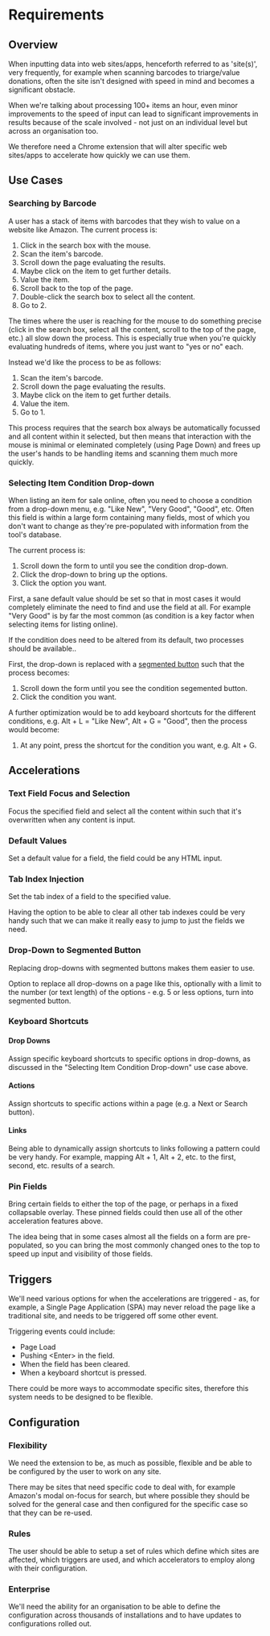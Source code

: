 Requirements
============

## Overview

When inputting data into web sites/apps, henceforth referred to as 'site(s)', very frequently, for example when scanning barcodes to triarge/value donations, often the site isn't designed with speed in mind and becomes a significant obstacle.

When we're talking about processing 100+ items an hour, even minor improvements to the speed of input can lead to significant improvements in results because of the scale involved - not just on an individual level but across an organisation too.

We therefore need a Chrome extension that will alter specific web sites/apps to accelerate how quickly we can use them.

## Use Cases

### Searching by Barcode

A user has a stack of items with barcodes that they wish to value on a website like Amazon.  The current process is:

1. Click in the search box with the mouse.
1. Scan the item's barcode.
1. Scroll down the page evaluating the results.
1. Maybe click on the item to get further details.
1. Value the item.
1. Scroll back to the top of the page.
1. Double-click the search box to select all the content.
1. Go to 2.

The times where the user is reaching for the mouse to do something precise (click in the search box, select all the content, scroll to the top of the page, etc.) all slow down the process.  This is especially true when you're quickly evaluating hundreds of items, where you just want to "yes or no" each.

Instead we'd like the process to be as follows:

1. Scan the item's barcode.
1. Scroll down the page evaluating the results.
1. Maybe click on the item to get further details.
1. Value the item.
1. Go to 1.

This process requires that the search box always be automatically focussed and all content within it selected, but then means that interaction with the mouse is minimal or eleminated completely (using Page Down) and frees up the user's hands to be handling items and scanning them much more quickly.

### Selecting Item Condition Drop-down

When listing an item for sale online, often you need to choose a condition from a drop-down menu, e.g. "Like New", "Very Good", "Good", etc.  Often this field is within a large form containing many fields, most of which you don't want to change as they're pre-populated with information from the tool's database.

The current process is:

1. Scroll down the form to until you see the condition drop-down.
1. Click the drop-down to bring up the options.
1. Click the option you want.

First, a sane default value should be set so that in most cases it would completely eliminate the need to find and use the field at all.  For example "Very Good" is by far the most common (as condition is a key factor when selecting items for listing online).

If the condition does need to be altered from its default, two processes should be available..

First, the drop-down is replaced with a [segmented button](https://m3.material.io/components/segmented-buttons/overview) such that the process becomes:

1. Scroll down the form until you see the condition segemented button.
2. Click the condition you want.

A further optimization would be to add keyboard shortcuts for the different conditions, e.g. Alt + L = "Like New", Alt + G = "Good", then the process would become:

1. At any point, press the shortcut for the condition you want, e.g. Alt + G.

## Accelerations

### Text Field Focus and Selection

Focus the specified field and select all the content within such that it's overwritten when any content is input.

### Default Values

Set a default value for a field, the field could be any HTML input.

### Tab Index Injection

Set the tab index of a field to the specified value.

Having the option to be able to clear all other tab indexes could be very handy such that we can make it really easy to jump to just the fields we need.

### Drop-Down to Segmented Button

Replacing drop-downs with segmented buttons makes them easier to use.

Option to replace all drop-downs on a page like this, optionally with a limit to the number (or text length) of the options - e.g. 5 or less options, turn into segmented button.

### Keyboard Shortcuts

#### Drop Downs

Assign specific keyboard shortcuts to specific options in drop-downs, as discussed in the "Selecting Item Condition Drop-down" use case above.

#### Actions

Assign shortcuts to specific actions within a page (e.g. a Next or Search button).

#### Links

Being able to dynamically assign shortcuts to links following a pattern could be very handy.  For example, mapping Alt + 1, Alt + 2, etc. to the first, second, etc. results of a search.

### Pin Fields

Bring certain fields to either the top of the page, or perhaps in a fixed collapsable overlay.  These pinned fields could then use all of the other acceleration features above.

The idea being that in some cases almost all the fields on a form are pre-populated, so you can bring the most commonly changed ones to the top to speed up input and visibility of those fields.

## Triggers

We'll need various options for when the accelerations are triggered - as, for example, a Single Page Application (SPA) may never reload the page like a traditional site, and needs to be triggered off some other event.

Triggering events could include:

* Page Load
* Pushing \<Enter\> in the field.
* When the field has been cleared.
* When a keyboard shortcut is pressed.

There could be more ways to accommodate specific sites, therefore this system needs to be designed to be flexible.

## Configuration

### Flexibility

We need the extension to be, as much as possible, flexible and be able to be configured by the user to work on any site.

There may be sites that need specific code to deal with, for example Amazon's modal on-focus for search, but where possible they should be solved for the general case and then configured for the specific case so that they can be re-used.

### Rules

The user should be able to setup a set of rules which define which sites are affected, which triggers are used, and which accelerators to employ along with their configuration.

### Enterprise

We'll need the ability for an organisation to be able to define the configuration across thousands of installations and to have updates to configurations rolled out.